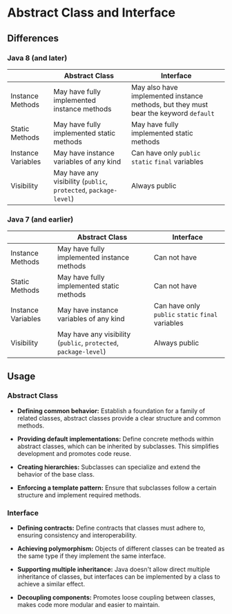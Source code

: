 # Abstract Class and Interface

## Differences

### Java 8 (and later)

| | Abstract Class | Interface |
| --- | --- | --- |
| Instance Methods | May have fully implemented instance methods | May also have implemented instance methods, but they must bear the keyword ```default``` |
| Static Methods | May have fully implemented static methods | May have fully implemented static methods |
| Instance Variables | May have instance variables of any kind | Can have only ```public``` ```static``` ```final``` variables |
| Visibility | May have any visibility (```public```, ```protected```, ```package-level```) | Always public |

### Java 7 (and earlier)

| | Abstract Class | Interface |
| --- | --- | --- |
| Instance Methods | May have fully implemented instance methods | Can not have |
| Static Methods | May have fully implemented static methods | Can not have |
| Instance Variables | May have instance variables of any kind | Can have only ```public``` ```static``` ```final``` variables |
| Visibility | May have any visibility (```public```, ```protected```, ```package-level```) | Always public |

## Usage

### Abstract Class

* **Defining common behavior:** Establish a foundation for a family of related classes, abstract classes provide a clear structure and common methods.

* **Providing default implementations:** Define concrete methods within abstract classes, which can be inherited by subclasses. This simplifies development and promotes code reuse.

* **Creating hierarchies:** Subclasses can specialize and extend the behavior of the base class.

* **Enforcing a template pattern:** Ensure that subclasses follow a certain structure and implement required methods.

### Interface

* **Defining contracts:** Define contracts that classes must adhere to, ensuring consistency and interoperability.

* **Achieving polymorphism:** Objects of different classes can be treated as the same type if they implement the same interface.

* **Supporting multiple inheritance:** Java doesn't allow direct multiple inheritance of classes, but interfaces can be implemented by a class to achieve a similar effect.

* **Decoupling components:** Promotes loose coupling between classes, makes code more modular and easier to maintain.
